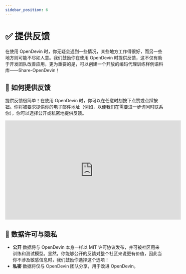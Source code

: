 ```yaml
---
sidebar_position: 6
---
```


# ✅ 提供反馈

在使用 OpenDevin 时，你无疑会遇到一些情况，某些地方工作得很好，而另一些地方则可能不尽如人意。我们鼓励你在使用 OpenDevin 时提供反馈，这不仅有助于开发团队改善应用，更为重要的是，可以创建一个开放的编码代理训练样例语料库——Share-OpenDevin！

## 📝 如何提供反馈

提供反馈很简单！在使用 OpenDevin 时，你可以在任意时刻按下点赞或点踩按钮。你将被要求提供你的电子邮件地址（例如，以便我们在需要进一步询问时联系你），你可以选择公开或私密地提供反馈。

<iframe width="560" height="315" src="https://www.youtube.com/embed/5rFx-StMVV0?si=svo7xzp6LhGK_GXr" title="YouTube video player" frameborder="0" allow="accelerometer; autoplay; clipboard-write; encrypted-media; gyroscope; picture-in-picture; web-share" referrerpolicy="strict-origin-when-cross-origin" allowfullscreen></iframe>

## 📜 数据许可与隐私

* **公开** 数据将与 OpenDevin 本身一样以 MIT 许可协议发布，并可被社区用来训练和测试模型。显然，你能够公开的反馈对整个社区来说更有价值，因此当你不涉及敏感信息时，我们鼓励你选择这个选项！
* **私密** 数据将仅与 OpenDevin 团队分享，用于改进 OpenDevin。
